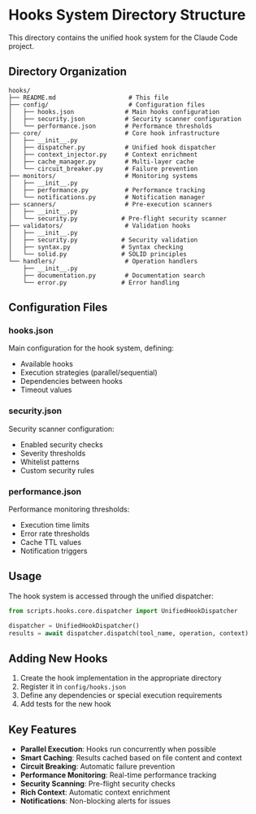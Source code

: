 # Hooks System Directory Structure

This directory contains the unified hook system for the Claude Code project.

## Directory Organization

```
hooks/
├── README.md                    # This file
├── config/                      # Configuration files
│   ├── hooks.json              # Main hooks configuration
│   ├── security.json           # Security scanner configuration
│   └── performance.json        # Performance thresholds
├── core/                       # Core hook infrastructure
│   ├── __init__.py
│   ├── dispatcher.py           # Unified hook dispatcher
│   ├── context_injector.py     # Context enrichment
│   ├── cache_manager.py        # Multi-layer cache
│   └── circuit_breaker.py      # Failure prevention
├── monitors/                   # Monitoring systems
│   ├── __init__.py
│   ├── performance.py          # Performance tracking
│   └── notifications.py        # Notification manager
├── scanners/                   # Pre-execution scanners
│   ├── __init__.py
│   └── security.py            # Pre-flight security scanner
├── validators/                 # Validation hooks
│   ├── __init__.py
│   ├── security.py            # Security validation
│   ├── syntax.py              # Syntax checking
│   └── solid.py               # SOLID principles
└── handlers/                   # Operation handlers
    ├── __init__.py
    ├── documentation.py        # Documentation search
    └── error.py               # Error handling
```

## Configuration Files

### hooks.json
Main configuration for the hook system, defining:
- Available hooks
- Execution strategies (parallel/sequential)
- Dependencies between hooks
- Timeout values

### security.json
Security scanner configuration:
- Enabled security checks
- Severity thresholds
- Whitelist patterns
- Custom security rules

### performance.json
Performance monitoring thresholds:
- Execution time limits
- Error rate thresholds
- Cache TTL values
- Notification triggers

## Usage

The hook system is accessed through the unified dispatcher:

```python
from scripts.hooks.core.dispatcher import UnifiedHookDispatcher

dispatcher = UnifiedHookDispatcher()
results = await dispatcher.dispatch(tool_name, operation, context)
```

## Adding New Hooks

1. Create the hook implementation in the appropriate directory
2. Register it in `config/hooks.json`
3. Define any dependencies or special execution requirements
4. Add tests for the new hook

## Key Features

- **Parallel Execution**: Hooks run concurrently when possible
- **Smart Caching**: Results cached based on file content and context
- **Circuit Breaking**: Automatic failure prevention
- **Performance Monitoring**: Real-time performance tracking
- **Security Scanning**: Pre-flight security checks
- **Rich Context**: Automatic context enrichment
- **Notifications**: Non-blocking alerts for issues
